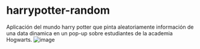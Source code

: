 # harrypotter-random
Aplicación del mundo harry potter que pinta aleatoriamente información de una data dinamica en un pop-up sobre estudiantes de la academia Hogwarts.
![image](https://user-images.githubusercontent.com/101824921/162112492-278d484c-33a9-427b-9eba-0f27ffcb6bde.png)
